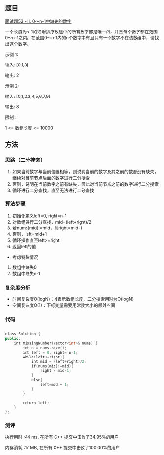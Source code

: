 ## 题目
[面试题53 - II. 0～n-1中缺失的数字](https://leetcode-cn.com/problems/que-shi-de-shu-zi-lcof/)

一个长度为n-1的递增排序数组中的所有数字都是唯一的，并且每个数字都在范围0～n-1之内。在范围0～n-1内的n个数字中有且只有一个数字不在该数组中，请找出这个数字。

示例 1:

输入: [0,1,3]

输出: 2

示例 2:

输入: [0,1,2,3,4,5,6,7,9]

输出: 8
 

限制：

1 <= 数组长度 <= 10000

## 方法
### 思路（二分搜索）
1. 如果当前数字与当前位置相等，则说明当前的数字及其之前的数都没有缺失，继续对当前节点后面的数字进行二分搜索
2. 否则，说明在当前数字之前有缺失，因此对当前节点之前的数字进行二分搜索
3. 循环进行二分查找，直至无法进行二分查找

### 算法步骤
1. 初始化定义left=0, right=n-1
2. 对数组进行二分查找，mid=(left+right)/2
3. 若nums[mid]!=mid，则right=mid-1
4. 否则，left=mid+1
5. 循环操作直至left>=right
6. 返回left的值

- 考虑特殊情况
1. 数组中缺失0
2. 数组中缺失n-1

### 复杂度分析
- 时间复杂度O(logN)：N表示数组长度，二分搜索用时为O(logN)
- 空间复杂度O(1)：下标变量需要用常数大小的额外空间


### 代码

```cpp

class Solution {
public:
    int missingNumber(vector<int>& nums) {
        int n = nums.size();
        int left = 0, right= n-1;
        while(left<=right){
            int mid = (left+right)/2;
            if(nums[mid]!=mid){
                right = mid-1;
            }
            else{
                left=mid + 1;
            }
        }
        
        return left;
    }
};


```


### 测评
执行用时 :44 ms, 在所有 C++ 提交中击败了34.95%的用户

内存消耗 :17 MB, 在所有 C++ 提交中击败了100.00%的用户
